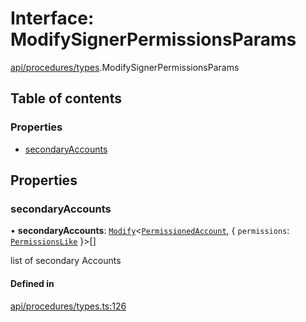 # Interface: ModifySignerPermissionsParams

[api/procedures/types](../wiki/api.procedures.types).ModifySignerPermissionsParams

## Table of contents

### Properties

- [secondaryAccounts](../wiki/api.procedures.types.ModifySignerPermissionsParams#secondaryaccounts)

## Properties

### secondaryAccounts

• **secondaryAccounts**: [`Modify`](../wiki/types.utils#modify)<[`PermissionedAccount`](../wiki/types.PermissionedAccount), { `permissions`: [`PermissionsLike`](../wiki/types#permissionslike)  }\>[]

list of secondary Accounts

#### Defined in

[api/procedures/types.ts:126](https://github.com/PolymathNetwork/polymesh-sdk/blob/c6fe1be3/src/api/procedures/types.ts#L126)
